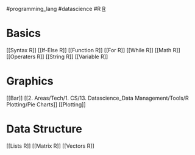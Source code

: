 #programming_lang #datascience #R 
[R](https://weread.qq.com/web/reader/aa632ba07192ceffaa61326k16732dc0161679091c5aeb1)
# Basics

[[Syntax R]]
[[If-Else R]]
[[Function R]]
[[For R]]
[[While R]]
[[Math R]]
[[Operaters R]]
[[String R]]
[[Variable R]]

# Graphics
[[Bar]]
[[2. Areas/Tech/1. CS/13. Datascience_Data Management/Tools/R Plotting/Pie Charts]]
[[Plotting]]

# Data Structure
[[Lists R]]
[[Matrix R]]
[[Vectors R]]